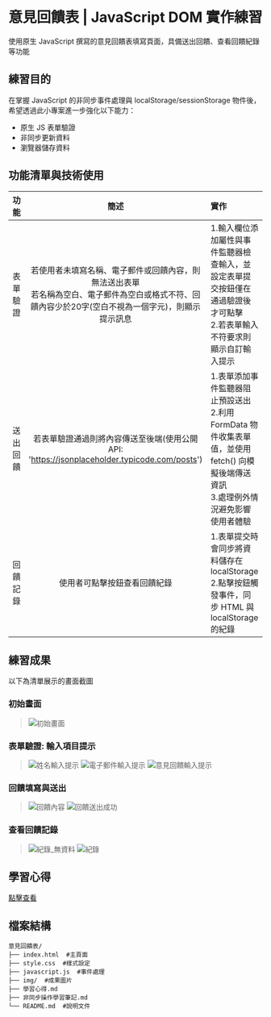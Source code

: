 # 意見回饋表 | JavaScript DOM 實作練習
使用原生 JavaScript 撰寫的意見回饋表填寫頁面，具備送出回饋、查看回饋紀錄等功能

## 練習目的
在掌握 JavaScript 的非同步事件處理與 localStorage/sessionStorage 物件後，希望透過此小專案進一步強化以下能力：
- 原生 JS 表單驗證
- 非同步更新資料
- 瀏覽器儲存資料


## 功能清單與技術使用
| 功能 | 簡述 | 實作 | 主要使用API/方法 |
| :---: | :---: | :--- | :--- |
| 表單驗證 | 若使用者未填寫名稱、電子郵件或回饋內容，則無法送出表單<br>若名稱為空白、電子郵件為空白或格式不符、回饋內容少於20字(空白不視為一個字元)，則顯示提示訊息 | 1.輸入欄位添加屬性與事件監聽器檢查輸入，並設定表單提交按鈕僅在通過驗證後才可點擊<br>2.若表單輸入不符要求則顯示自訂輸入提示 | Element.checkValidity()<br>Element.setCustomValidity()<br>Element.reportValidity()<br>Element.removeAttribute() |
| 送出回饋 | 若表單驗證通過則將內容傳送至後端(使用公開API: 'https://jsonplaceholder.typicode.com/posts') | 1.表單添加事件監聽器阻止預設送出<br>2.利用 FormData 物件收集表單值，並使用 fetch() 向模擬後端傳送資訊<br>3.處理例外情況避免影響使用者體驗 | new FormData()<br>fetch()<br>try{}catch(){} |
| 回饋記錄 | 使用者可點擊按鈕查看回饋紀錄 | 1.表單提交時會同步將資料儲存在localStorage<br>2.點擊按鈕觸發事件，同步 HTML 與 localStorage 的紀錄 | e.target<br>Element.closest()<br>Element.classList.contains()<br>Array.findIndex() |



## 練習成果
以下為清單展示的畫面截圖

### 初始畫面
>![初始畫面](img/初始畫面.png)

### 表單驗證: 輸入項目提示
>![姓名輸入提示](img/姓名輸入提示.png)
>![電子郵件輸入提示](img/電子郵件輸入提示.png)
>![意見回饋輸入提示](img/意見回饋提示.png)

### 回饋填寫與送出
>![回饋內容](img/回饋內容.png)
>![回饋送出成功](img/回饋送出成功.png)
### 查看回饋記錄
>![紀錄_無資料](img/紀錄_無資料.png)
>![紀錄](img/紀錄.png)

## 學習心得
[點擊查看](學習心得.md)

## 檔案結構
```
意見回饋表/
├── index.html  #主頁面
├── style.css  #樣式設定
├── javascript.js  #事件處理
├── img/  #成果圖片
├── 學習心得.md
├── 非同步操作學習筆記.md
└── README.md  #說明文件
```